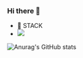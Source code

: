 ### Hi there 👋


- 🔭 STACK
-  <img src="https://img.shields.io/badge/Python-3776AB?style=flat&logo=Python&logoColor=white"/>


![Anurag's GitHub stats](https://github-readme-stats.vercel.app/api?username=SIMUIJI&show_icons=true&theme=one_dark_pro)
